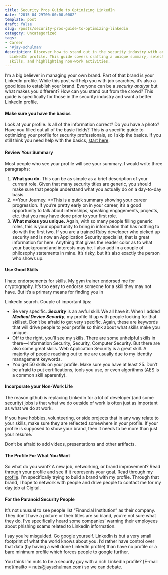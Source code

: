 ```yaml
---
title: Security Pros Guide to Optimizing LinkedIn
date: '2015-04-29T00:00:00.000Z'
template: post
draft: false
slug: /posts/security-pros-guide-to-optimizing-linkedin
category: Uncategorized
tags:
- Career
- '#jay-schulman'
description: Discover how to stand out in the security industry with an optimized
  LinkedIn profile. This guide covers crafting a unique summary, selecting impactful
  skills, and highlighting non-work activities.
---
```

I’m a big believer in managing your own brand. Part of that brand is your LinkedIn profile. While this post will help you with job searches, it’s also a good idea to establish your brand. Everyone can be a *security analyst* but what makes you different? How can you stand out from the crowd? This guide is specifically for those in the security industry and want a better LinkedIn profile.

#### Make sure you have the basics

Look at your profile. Is all of the information correct? Do you have a photo? Have you filled out all of the basic fields? This is a specific guide to optimizing your profile for security professionals, so I skip the basics. If you still think you need help with the basics, [start here](http://www.businessinsider.com/optimize-linkedin-profile-recruiters-come-to-you-2014-7).

#### Review Your Summary

Most people who see your profile will see your summary. I would write three paragraphs:

1. **What you do.** This can be as simple as a brief description of your current role. Given that many security titles are generic, you should make sure that people understand what you actually do on a day-to-day basis.
2. **Your Journey. **This is a quick summary showing your career progression. If you’re pretty early on in your career, it’s a good opportunity to talk about internships, speaking engagements, projects, etc. that you may have done prior to your first role.
3. **What makes you unique.** Again, with so many people filling generic roles, this is your opportunity to bring in information that has nothing to do with the first two. If you are a trained Ruby developer who picked up security and is now an Application Security specialist, that is great information for here. Anything that gives the reader color as to what your background and interests may be. I also add in a couple of philosophy statements in mine. It’s risky, but it’s also exactly the person who shows up.

#### Use Good Skills

I hate endorsements for skills. My gym trainer endorsed me for cryptography. It’s too easy to endorse someone for a skill they may not have. But it’s a primary means for finding you in

LinkedIn search. Couple of important tips:

- Be very specific. ***Security*** is an awful skill. We all have it. When I added ***Medical Device Security***, my profile lit up with people looking for that skillset. Don’t be afraid to get very specific. Again, these are keywords that will drive people to your profile so think about what skills make you unique.
- Off to the right, you’ll see my skills. There are some unhelpful skills in there — Information Security, Security, Computer Security. But there are also some great skills. Web Application Security is a great skill. A majority of people reaching out to me are usually due to my identity management keywords.
- You get 50 skills on your profile. Make sure you have at least 25. Don’t be afraid to put certifications, tools you use, or even algorithms (AES is a common skill aparently).

#### Incorporate your Non-Work Life

The reason github is replacing LinkedIn for a lot of developer (and some security) jobs is that what we do outside of work is often just as important as what we do at work.

If you have hobbies, volunteering, or side projects that in any way relate to your skills, make sure they are reflected somewhere in your profile. If your profile is supposed to show your brand, then it needs to be more than just your resume.

Don’t be afraid to add videos, presentations and other artifacts.

#### The Profile For What You Want

So what do you want? A new job, networking, or brand improvement? Read through your profile and see if it represents your goal. Read through [my profile](https://www.linkedin.com/in/jschulman). I’m specifically trying to build a brand with my profile. Through that brand, I hope to network with people and drive people to contact me for my day job at Cigital.

#### For the Paranoid Security People

It’s not unusual to see people list “Financial Institution” as their company. They don’t have a picture or their titles are so bland, you’re not sure what they do. I’ve specifically heard some companies’ warning their employees about phishing scams related to LinkedIn information.

I say you’re misguided. Go google yourself. LinkedIn is but a very small footprint of what the world knows about you. I’d rather have control over that data (by having a well done LinkedIn profile) than have no profile or a bare minimum profile which forces people to google further.

You think I’m nuts to be a security guy with a rich LinkedIn profile? [E-mail me](mailto = nuts@jayschulman.com) so we can debate.